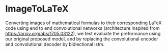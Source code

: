 # ImageToLaTeX
Converting images of mathematical formulas to their corresponding LaTeX code using end to end convolutional networks (architecture inspired from https://arxiv.org/abs/1705.03122), we test evaluate the preformance using our original proposed model, and by replacing the convolutional encoder and convolutional decoder by bidiectional lstm.
